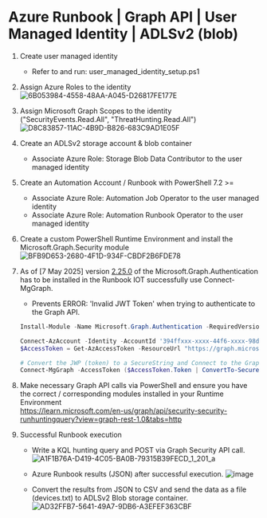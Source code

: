 # Azure Runbook | Graph API | User Managed Identity | ADLSv2 (blob)

1. Create user managed identity
   * Refer to and run: user_managed_identity_setup.ps1
3. Assign Azure Roles to the identity
   ![6B053984-4558-48AA-A045-D26817FE177E](https://github.com/user-attachments/assets/a00cdccc-930a-4a63-80eb-c7698ba7c042)

4. Assign Microsoft Graph Scopes to the identity ("SecurityEvents.Read.All", "ThreatHunting.Read.All")
   ![D8C83857-11AC-4B9D-B826-683C9AD1E05F](https://github.com/user-attachments/assets/40ced0ab-aca0-4856-8653-bb4c805f70f8)

6. Create an ADLSv2 storage account & blob container </br>
   * Associate Azure Role: Storage Blob Data Contributor to the user managed identity
7. Create an Automation Account / Runbook with PowerShell 7.2 >=  </br>
   * Associate Azure Role: Automation Job Operator to the user managed identity
   * Associate Azure Role: Automation Runbook Operator to the user managed identity
     
9. Create a custom PowerShell Runtime Environment and install the Microsoft.Graph.Security module </br>
   ![BFB9D653-2680-4F1D-934F-CBDF2B6FDE78](https://github.com/user-attachments/assets/f03bc4e6-9f31-4e31-9a22-de0a619ef1ec)

10. As of [7 May 2025] version [2.25.0](https://learn.microsoft.com/en-us/answers/questions/2237145/invalid-jwt-access-token) of the Microsoft.Graph.Authentication has to be installed in the Runbook IOT successfully use Connect-MgGraph. </br>
    * Prevents ERROR: 'Invalid JWT Token' when trying to authenticate to the Graph API.
    ```powershell
    Install-Module -Name Microsoft.Graph.Authentication -RequiredVersion 2.25.0 -Scope CurrentUser -Force
    ```
    ```powershell
    Connect-AzAccount -Identity -AccountId '394ffxxx-xxxx-44f6-xxxx-98db7e1xxxxx' -Environment AzureCloud -ErrorAction Stop
    $AccessToken = Get-AzAccessToken -ResourceUrl "https://graph.microsoft.com"

    # Convert the JWP (token) to a SecureString and Connect to the Graph API w/ associated scope via user managed identity
    Connect-MgGraph -AccessToken ($AccessToken.Token | ConvertTo-SecureString -AsPlainText -Force) -NoWelcome -ErrorAction Stop
    ```
11. Make necessary Graph API calls via PowerShell and ensure you have the correct / corresponding modules installed in your Runtime Environment </br>
    https://learn.microsoft.com/en-us/graph/api/security-security-runhuntingquery?view=graph-rest-1.0&tabs=http

12. Successful Runbook execution
    * Write a KQL hunting query and POST via Graph Security API call.
    ![A1F1B76A-D419-4C05-BA0B-79315B39FECD_1_201_a](https://github.com/user-attachments/assets/74738b4d-552b-45b3-a72b-a398b3fc5f71)

    * Azure Runbook results (JSON) after successful execution.
    ![image](https://github.com/user-attachments/assets/180ea771-baea-4afc-8b8d-aba7a6c4f6dc)

    * Convert the results from JSON to CSV and send the data as a file (devices.txt) to ADLSv2 Blob storage container.
    ![AD32FFB7-5641-49A7-9DB6-A3EFEF363CBF](https://github.com/user-attachments/assets/7d13d4c0-f275-4fa3-b754-04b08062df1d)

